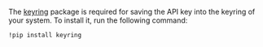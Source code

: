 The [keyring](https://pypi.org/project/keyring/) package is required
for saving the API key into the keyring of your system.
To install it, run the following command:

```bash
!pip install keyring
```
